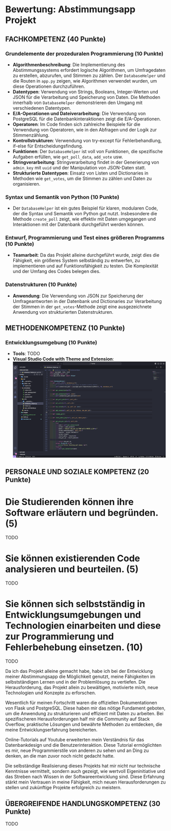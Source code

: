 
# Bewertung: Abstimmungsapp Projekt

## FACHKOMPETENZ (40 Punkte)

### Grundelemente der prozeduralen Programmierung (10 Punkte)
- **Algorithmenbeschreibung**: Die Implementierung des Abstimmungssystems erfordert logische Algorithmen, um Umfragedaten zu erstellen, abzurufen, und Stimmen zu zählen. Der `DatabaseHelper` und die Routen in `app.py` zeigen, wie Algorithmen verwendet wurden, um diese Operationen durchzuführen.
- **Datentypen**: Verwendung von Strings, Booleans, Integer-Werten und JSON für die Verarbeitung und Speicherung von Daten. Die Methoden innerhalb von `DatabaseHelper` demonstrieren den Umgang mit verschiedenen Datentypen.
- **E/A-Operationen und Dateiverarbeitung**: Die Verwendung von PostgreSQL für die Datenbankinteraktionen zeigt die E/A-Operationen. 
- **Operatoren**: Im Code finden sich zahlreiche Beispiele für die Verwendung von Operatoren, wie in den Abfragen und der Logik zur Stimmenzählung.
- **Kontrollstrukturen**: Verwendung von try-except für Fehlerbehandlung, if-else für Entscheidungsfindung.
- **Funktionen**: Der `DatabaseHelper` ist voll von Funktionen, die spezifische Aufgaben erfüllen, wie `get_poll_data`, `add_vote` usw.
- **Stringverarbeitung**: Stringverarbeitung findet in der Generierung von `admin_key` mit `uuid` und der Manipulation von JSON-Daten statt.
- **Strukturierte Datentypen**: Einsatz von Listen und Dictionaries in Methoden wie `get_votes`, um die Stimmen zu zählen und Daten zu organisieren.

### Syntax und Semantik von Python (10 Punkte)
- Der `DatabaseHelper` ist ein gutes Beispiel für klaren, modularen Code, der die Syntax und Semantik von Python gut nutzt. Insbesondere die Methode `create_poll` zeigt, wie effektiv mit Daten umgegangen und Interaktionen mit der Datenbank durchgeführt werden können.

### Entwurf, Programmierung und Test eines größeren Programms (10 Punkte)
- **Teamarbeit**: Da das Projekt alleine durchgeführt wurde, zeigt dies die Fähigkeit, ein größeres System selbständig zu entwerfen, zu implementieren und auf Funktionsfähigkeit zu testen. Die Komplexität und der Umfang des Codes belegen dies.

### Datenstrukturen (10 Punkte)
- **Anwendung**: Die Verwendung von JSON zur Speicherung der Umfrageantworten in der Datenbank und Dictionaries zur Verarbeitung der Stimmen in der `get_votes`-Methode zeigt eine ausgezeichnete Anwendung von strukturierten Datenstrukturen.

## METHODENKOMPETENZ (10 Punkte)

### Entwicklungsumgebung (10 Punkte)
- **Tools**: TODO
- **Visual Studio Code with Theme and Extension**: ![Visual Studio Code](https://github.com/LxisW/PyPoll/blob/main/images/vsc.png)




## PERSONALE UND SOZIALE KOMPETENZ (20 Punkte)

# Die Studierenden können ihre Software erläutern und begründen. (5)
<!-- Jeder in der Gruppe: You have helped someone else and taught something to a fellow student (get a support message from one person) -->
TODO

# Sie können existierenden Code analysieren und beurteilen. (5)
<!-- Pro Gruppe:You have critiqued another group project. Link to your critique here (another wiki page on your git) and link the project in the critique, use these evaluation criteria to critique the other project. Make sure they get a top grade after making the suggested changes -->
TODO

# Sie können sich selbstständig in Entwicklungsumgebungen und Technologien einarbeiten und diese zur Programmierung und Fehlerbehebung einsetzen. (10)
<!-- Which technology did you learn outside of the teacher given input -->
<!-- Did you or your group get help from someone in the classroom (get a support message here from the person who helped you) -->
TODO

Da ich das Projekt alleine gemacht habe, habe ich bei der Entwicklung meiner Abstimmungsapp die Möglichkeit genutzt, meine Fähigkeiten im selbstständigen Lernen und in der Problemlösung zu vertiefen. Die Herausforderung, das Projekt allein zu bewältigen, motivierte mich, neue Technologien und Konzepte zu erforschen.

Wesentlich für meinen Fortschritt waren die offiziellen Dokumentationen von Flask und PostgreSQL. Diese haben mir das nötige Fundament geboten, um die Anwendung zu strukturieren und effizient mit Daten zu arbeiten. Bei spezifischeren Herausforderungen half mir die Community auf Stack Overflow, praktische Lösungen und bewährte Methoden zu entdecken, die meine Entwicklungserfahrung bereicherten.

Online-Tutorials auf Youtube erweiterten mein Verständnis für das Datenbankdesign und die Benutzerinteraktion. Diese Tutorial ermöglichten es mir, neue Programmierstile von anderen zu sehen und an Ding zu denken, an die man zuvor noch nicht gedacht hatte.

Die selbständige Realisierung dieses Projekts hat mir nicht nur technische Kenntnisse vermittelt, sondern auch gezeigt, wie wertvoll Eigeninitiative und das Streben nach Wissen in der Softwareentwicklung sind. Diese Erfahrung stärkt mein Vertrauen in meine Fähigkeit, mich neuen Herausforderungen zu stellen und zukünftige Projekte erfolgreich zu meistern.

## ÜBERGREIFENDE HANDLUNGSKOMPETENZ (30 Punkte)
<!-- Which parts of your project are you proud of and why (describe, analyse, link) -->
<!-- Where were the problems with your implementation, timeline, functionality, team management (describe, analyse, reflect from past to future, link if relevant) -->

TODO
